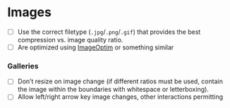 # Images

- [ ] Use the correct filetype (`.jpg`/`.png`/`.gif`) that provides the best compression vs. image quality ratio.
- [ ] Are optimized using [ImageOptim](https://imageoptim.com/) or something similar

### Galleries

- [ ] Don’t resize on image change (if different ratios must be used, contain the image within the boundaries with whitespace or letterboxing).
- [ ] Allow left/right arrow key image changes, other interactions permitting
